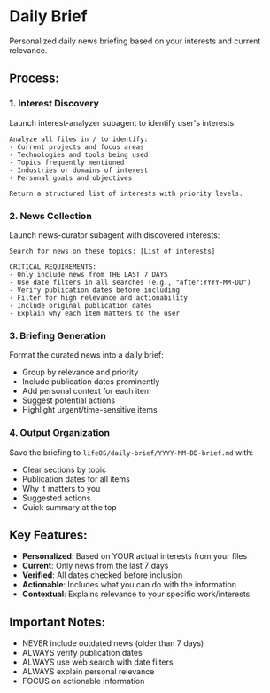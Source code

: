 # Daily Brief

Personalized daily news briefing based on your interests and current relevance.

## Process:

### 1. Interest Discovery

Launch interest-analyzer subagent to identify user's interests:

```text
Analyze all files in / to identify:
- Current projects and focus areas
- Technologies and tools being used
- Topics frequently mentioned
- Industries or domains of interest
- Personal goals and objectives

Return a structured list of interests with priority levels.
```

### 2. News Collection

Launch news-curator subagent with discovered interests:

```text
Search for news on these topics: [List of interests]

CRITICAL REQUIREMENTS:
- Only include news from THE LAST 7 DAYS
- Use date filters in all searches (e.g., "after:YYYY-MM-DD")
- Verify publication dates before including
- Filter for high relevance and actionability
- Include original publication dates
- Explain why each item matters to the user
```

### 3. Briefing Generation

Format the curated news into a daily brief:

- Group by relevance and priority
- Include publication dates prominently
- Add personal context for each item
- Suggest potential actions
- Highlight urgent/time-sensitive items

### 4. Output Organization

Save the briefing to `lifeOS/daily-brief/YYYY-MM-DD-brief.md` with:

- Clear sections by topic
- Publication dates for all items
- Why it matters to you
- Suggested actions
- Quick summary at the top

## Key Features:

- **Personalized**: Based on YOUR actual interests from your files
- **Current**: Only news from the last 7 days
- **Verified**: All dates checked before inclusion
- **Actionable**: Includes what you can do with the information
- **Contextual**: Explains relevance to your specific work/interests

## Important Notes:

- NEVER include outdated news (older than 7 days)
- ALWAYS verify publication dates
- ALWAYS use web search with date filters
- ALWAYS explain personal relevance
- FOCUS on actionable information
